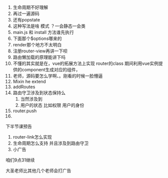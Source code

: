 1. 生命周期不好理解
2. 再过一遍源码
3. 还有popstate
4. 这种写法是啥 模式 ？一会静态一会类
5. main.js 和 install 方法谁先执行
6. 下面那个$options哪来的
7. render那个地方不太明白
8. 注册router-view再讲一下呗
9. 路由懒加载的原理能讲下吗
10. 不懂的其实就是在，vue的拓展方法上实现 router的class  期间利用vue实例提供的component生成对应的组件，
11. 老师，源码要怎么学啊、。刚看的时候一脸懵逼
12. Mixin he extend
13. addRoutes
14. 路由守卫涉及到状态保持么
    1.  当然涉及到
    2.  用户的状态 比如权限 用户的身份
15. router.push
16. 



下半节课预告
1. router-link怎么实现
2. 生命周期怎么支持  并且涉及到路由守卫
3. 小广告



咱们9点31继续 


大圣老师比其他几个老师会打广告
